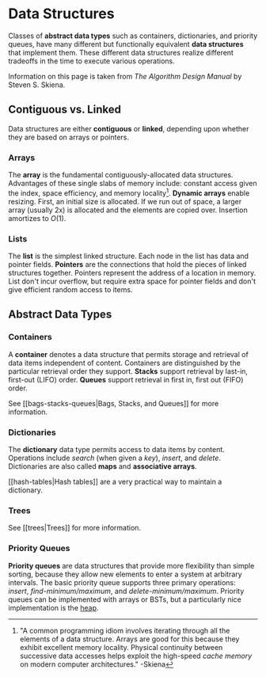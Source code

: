 # Data Structures

Classes of **abstract data types** such as containers, dictionaries, and
priority queues, have many different but functionally equivalent **data
structures** that implement them. These different data structures realize
different tradeoffs in the time to execute various operations.

Information on this page is taken from _The Algorithm Design Manual_ by Steven
S. Skiena.

## Contiguous vs. Linked

Data structures are either **contiguous** or **linked**, depending upon whether
they are based on arrays or pointers.

### Arrays

The **array** is the fundamental contiguously-allocated data structures.
Advantages of these single slabs of memory include: constant access given the
index, space efficiency, and memory locality[^1]. **Dynamic arrays** enable
resizing. First, an initial size is allocated. If we run out of space, a larger
array (usually 2x) is allocated and the elements are copied over. Insertion
amortizes to $O(1)$.

### Lists

The **list** is the simplest linked structure. Each node in the list has data
and pointer fields. **Pointers** are the connections that hold the pieces of
linked structures together. Pointers represent the address of a location in
memory. List don't incur overflow, but require extra space for pointer fields
and don't give efficient random access to items.

## Abstract Data Types

### Containers

A **container** denotes a data structure that permits storage and retrieval of
data items independent of content. Containers are distinguished by the
particular retrieval order they support. **Stacks** support retrieval by
last-in, first-out (LIFO) order. **Queues** support retrieval in first in, first
out (FIFO) order.

See [[bags-stacks-queues|Bags, Stacks, and Queues]] for more information.

### Dictionaries

The **dictionary** data type permits access to data items by content. Operations
include _search_ (when given a _key_), _insert_, and _delete_. Dictionaries are
also called **maps** and **associative arrays**.

[[hash-tables|Hash tables]] are a very practical way to maintain a dictionary.

### Trees

See [[trees|Trees]] for more information.

### Priority Queues

**Priority queues** are data structures that provide more flexibility than
simple sorting, because they allow new elements to enter a system at arbitrary
intervals. The basic priority queue supports three primary operations: _insert_,
_find-minimum/maximum_, and _delete-minimum/maximum_. Priority queues can be
implemented with arrays or BSTs, but a particularly nice implementation is the
[heap](./heaps.org).

[^1]:
    "A common programming idiom involves iterating through all the elements of a
    data structure. Arrays are good for this because they exhibit excellent
    memory locality. Physical continuity between successive data accesses helps
    exploit the high-speed _cache memory_ on modern computer architectures."
    -Skiena
